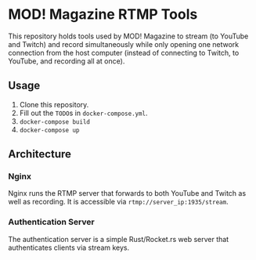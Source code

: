 # MOD! Magazine RTMP Tools

This repository holds tools used by MOD! Magazine to stream (to YouTube and
Twitch) and record simultaneously while only opening one network connection from
the host computer (instead of connecting to Twitch, to YouTube, and recording all at once).

## Usage

1. Clone this repository.
2. Fill out the `TODO`s in `docker-compose.yml`.
3. `docker-compose build`
4. `docker-compose up`

## Architecture

### Nginx

Nginx runs the RTMP server that forwards to both YouTube and Twitch as well as recording. It is accessible via `rtmp://server_ip:1935/stream`.

### Authentication Server

The authentication server is a simple Rust/Rocket.rs web server that authenticates clients via stream keys.

